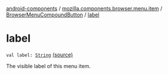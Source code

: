 [android-components](../../index.md) / [mozilla.components.browser.menu.item](../index.md) / [BrowserMenuCompoundButton](index.md) / [label](./label.md)

# label

`val label: `[`String`](https://kotlinlang.org/api/latest/jvm/stdlib/kotlin/-string/index.html) [(source)](https://github.com/mozilla-mobile/android-components/blob/master/components/browser/menu/src/main/java/mozilla/components/browser/menu/item/BrowserMenuCompoundButton.kt#L26)

The visible label of this menu item.

